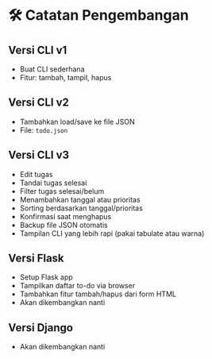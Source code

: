 # 🛠 Catatan Pengembangan

## Versi CLI v1
- Buat CLI sederhana
- Fitur: tambah, tampil, hapus

## Versi CLI v2
- Tambahkan load/save ke file JSON
- File: `todo.json`

## Versi CLI v3
- Edit tugas
- Tandai tugas selesai
- Filter tugas selesai/belum
- Menambahkan tanggal atau prioritas
- Sorting berdasarkan tanggal/prioritas
- Konfirmasi saat menghapus
- Backup file JSON otomatis
- Tampilan CLI yang lebih rapi (pakai tabulate atau warna)

## Versi Flask
- Setup Flask app
- Tampilkan daftar to-do via browser
- Tambahkan fitur tambah/hapus dari form HTML
- Akan dikembangkan nanti

## Versi Django
- Akan dikembangkan nanti